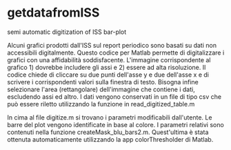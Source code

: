 # getdatafromISS

semi automatic digitization of ISS bar-plot

Alcuni grafici prodotti dall'ISS sul report periodico sono basati su dati non accessibili digitalmente.
Questo codice per Matlab permette di digitalizzare i grafici con una affidabilità soddisfacente.
L'immagine corrispondente al grafico 1) dovrebbe includere gli assi e 2) essere ad alta risoluzione.
Il codice chiede di cliccare su due punti dell'asse y e due dell'asse x e di scrivere i corrispondenti valori sulla finestra di testo.
Bisogna infine selezionare l'area (rettangolare) dell'immagine che contiene i dati, escludendo assi ed altro.
I dati vengono conservati in un file di tipo csv che può essere riletto utilizzando la funzione in read_digitized_table.m

In cima al file digitize.m si trovano i parametri modificabili dall'utente.
Le barre del plot vengono identificate in base al colore. I parametri relativi sono contenuti nella funzione createMask_blu_bars2.m.
Quest'ultima è stata ottenuta automaticamente utilizzando la app colorThresholder di Matlab.
